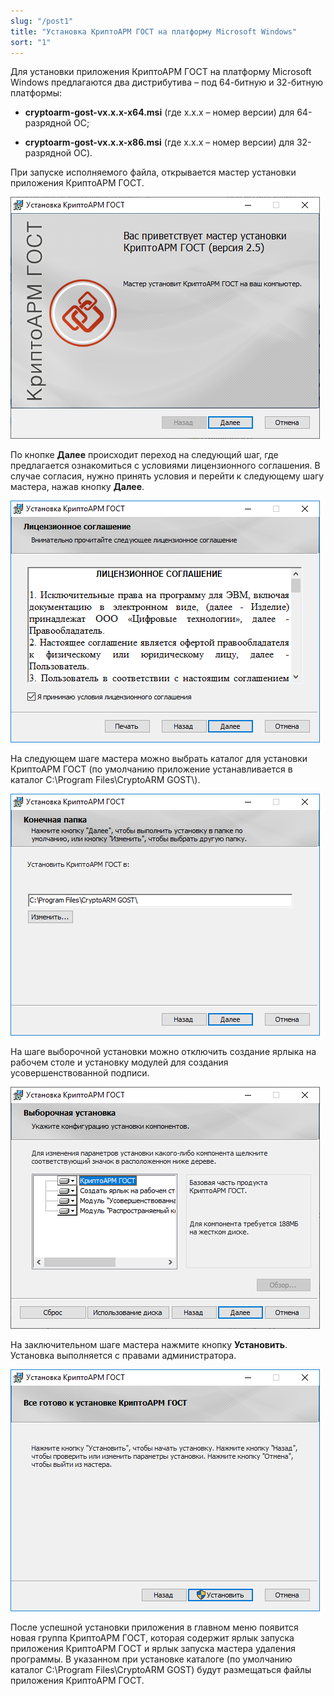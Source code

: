 ```yaml
---
slug: "/post1"
title: "Установка КриптоАРМ ГОСТ на платформу Microsoft Windows"
sort: "1"
---
```


Для установки приложения КриптоАРМ ГОСТ на платформу Microsoft Windows предлагаются два дистрибутива – под 64-битную и 32-битную платформы:

 - **cryptoarm-gost-vx.x.x-x64.msi** (где x.x.x – номер версии) для 64-разрядной
ОС;

 - **cryptoarm-gost-vx.x.x-x86.msi** (где x.x.x – номер версии) для 32-разрядной
ОС).

При запуске исполняемого файла, открывается мастер установки приложения КриптоАРМ ГОСТ.

![install-gost-win1.png](./images/install-gost-win1.png "Первый шаг мастера установки приложения")

По кнопке **Далее** происходит переход на следующий шаг, где предлагается ознакомиться с условиями лицензионного соглашения. В случае согласия, нужно принять условия и перейти к следующему шагу мастера, нажав кнопку **Далее**.

![install-gost-win2.png](./images/install-gost-win2.png "Условия лицензионного соглашения")

На следующем шаге мастера можно выбрать каталог для установки КриптоАРМ ГОСТ (по умолчанию приложение устанавливается в каталог C:\Program Files\CryptoARM GOST\\).

![install-gost-win3.png](./images/install-gost-win3.png "Выбор каталога установки приложения")

На шаге выборочной установки можно отключить создание ярлыка на рабочем столе и установку модулей для создания усовершенствованной подписи.

![install-gost-win4.png](./images/install-gost-win4.png "Выбор компонент для установки")

На заключительном шаге мастера нажмите кнопку **Установить**. Установка выполняется с правами администратора.

![install-gost-win5.png](./images/install-gost-win5.png "Установка приложения")

После успешной установки приложения в главном меню появится новая группа КриптоАРМ ГОСТ, которая содержит ярлык запуска приложения КриптоАРМ ГОСТ и ярлык запуска мастера удаления программы. В указанном при установке каталоге (по умолчанию каталог C:\Program Files\CryptoARM GOST) будут размещаться файлы приложения КриптоАРМ ГОСТ.
